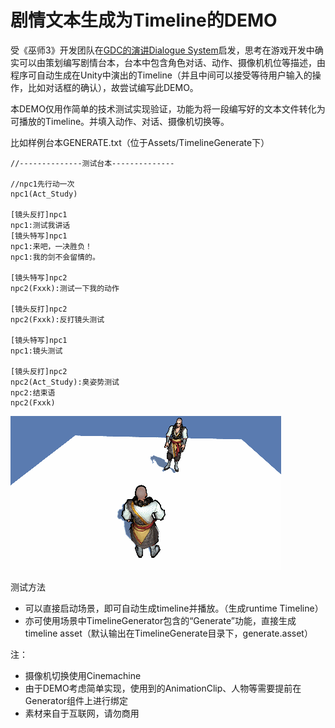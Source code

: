 # 剧情文本生成为Timeline的DEMO


受《巫师3》开发团队在[GDC的演讲Dialogue System](https://www.youtube.com/watch?v=chf3REzAjgI)启发，思考在游戏开发中确实可以由策划编写剧情台本，台本中包含角色对话、动作、摄像机机位等描述，由程序可自动生成在Unity中演出的Timeline（并且中间可以接受等待用户输入的操作，比如对话框的确认），故尝试编写此DEMO。

本DEMO仅用作简单的技术测试实现验证，功能为将一段编写好的文本文件转化为可播放的Timeline。并填入动作、对话、摄像机切换等。

比如样例台本GENERATE.txt（位于Assets/TimelineGenerate下）


```
//--------------测试台本--------------

//npc1先行动一次
npc1(Act_Study)

[镜头反打]npc1
npc1:测试我讲话
[镜头特写]npc1
npc1:来吧，一决胜负！
npc1:我的剑不会留情的。

[镜头特写]npc2
npc2(Fxxk):测试一下我的动作

[镜头反打]npc2
npc2(Fxxk):反打镜头测试

[镜头特写]npc1
npc1:镜头测试

[镜头反打]npc2
npc2(Act_Study):臭姿势测试
npc2:结束语
npc2(Fxxk)

```


![输出效果样例](preview.gif)

测试方法

* 可以直接启动场景，即可自动生成timeline并播放。（生成runtime Timeline）
* 亦可使用场景中TimelineGenerator包含的“Generate”功能，直接生成timeline asset（默认输出在TimelineGenerate目录下，generate.asset）

注：

* 摄像机切换使用Cinemachine
* 由于DEMO考虑简单实现，使用到的AnimationClip、人物等需要提前在Generator组件上进行绑定
* 素材来自于互联网，请勿商用